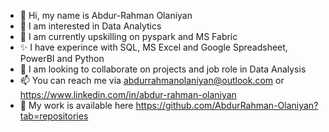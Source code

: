 - 👋 Hi, my name is Abdur-Rahman Olaniyan
- 👀 I am interested in Data Analytics
- 🌱 I am currently upskilling on pyspark and MS Fabric
- ✨ I have experince with SQL, MS Excel and Google Spreadsheet, PowerBI and Python
- 💞️ I am looking to collaborate on projects and job role in Data Analysis
- 📫 You can reach me via abdurrahmanolaniyan@outlook.com or https://www.linkedin.com/in/abdur-rahman-olaniyan
- 💼 My work is available here https://github.com/AbdurRahman-Olaniyan?tab=repositories

<!---
ryDataNaut/ryDataNaut is a ✨ special ✨ repository because its `README.md` (this file) appears on your GitHub profile.
You can click the Preview link to take a look at your changes.
--->
